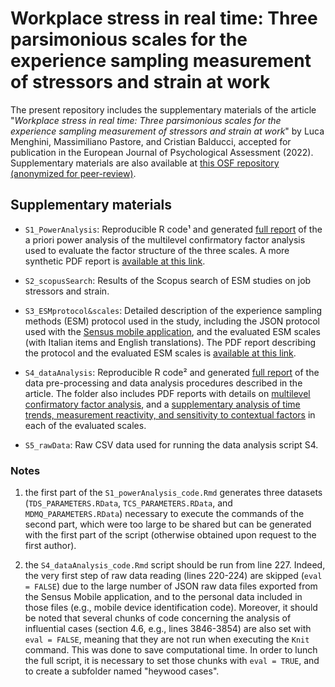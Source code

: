 # Workplace stress in real time: Three parsimonious scales for the experience sampling measurement of stressors and strain at work
The present repository includes the supplementary materials of the article "*Workplace stress in real time: Three parsimonious scales for the experience sampling measurement of stressors and strain at work*" by Luca Menghini, Massimiliano Pastore, and Cristian Balducci, accepted for publication in the European Journal of Psychological Assessment (2022). Supplementary materials are also available at [this OSF repository (anonymized for peer-review)](https://osf.io/87a9p/?view_only=8439d7578f54405a853b31264df9bc19).

## Supplementary materials
- `S1_PowerAnalysis`: Reproducible R code&sup1; and generated [full report](https://Luca-Menghini.github.io/ESMmeasures-workplaceStress/S1_PowerAnalysis/S1_powerAnalysis_fullReport.html) of the a priori power analysis of the multilevel confirmatory factor analysis used to evaluate the factor structure of the three scales. A more synthetic PDF report is [available at this link](https://Luca-Menghini.github.io/ESMmeasures-workplaceStress/S1_PowerAnalysis/S1_powerAnalysis_shortReport.pdf).

- `S2_scopusSearch`: Results of the Scopus search of ESM studies on job stressors and strain.

- `S3_ESMprotocol&scales`: Detailed description of the experience sampling methods (ESM) protocol used in the study, including the JSON protocol used with the [Sensus mobile application](https://predictive-technology-laboratory.github.io/sensus/), and the evaluated ESM scales (with Italian items and English translations). The PDF report describing the protocol and the evaluated ESM scales is [available at this link](https://Luca-Menghini.github.io/ESMmeasures-workplaceStress/S3_ESMprotocol%26scales/S3_ESMprotocol%26scales.pdf).

- `S4_dataAnalysis`: Reproducible R code&sup2; and generated [full report](https://Luca-Menghini.github.io/ESMmeasures-workplaceStress/S4_dataAnalysis/S4_dataAnalysis_fullReport.html) of the data pre-processing and data analysis procedures described in the article. The folder also includes PDF reports with details on [multilevel confirmatory factor analysis](https://Luca-Menghini.github.io/ESMmeasures-workplaceStress/S4_dataAnalysis/S4.1_MCFAdetails.pdf), and a [supplementary analysis of time trends, measurement reactivity, and sensitivity to contextual factors](https://Luca-Menghini.github.io/ESMmeasures-workplaceStress/S4_dataAnalysis/S4.2_SensitivityToContextualFactors.pdf) in each of the evaluated scales.

- `S5_rawData`: Raw CSV data used for running the data analysis script S4.

### Notes
1. the first part of the `S1_powerAnalysis_code.Rmd` generates three datasets (`TDS_PARAMETERS.RData`, `TCS_PARAMETERS.RData`, and `MDMQ_PARAMETERS.RData`) necessary to execute the commands of the second part, which were too large to be shared but can be generated with the first part of the script (otherwise obtained upon request to the first author).

2. the `S4_dataAnalysis_code.Rmd` script should be run from line 227. Indeed, the very first step of raw data reading (lines 220-224) are skipped (`eval = FALSE`) due to the large number of JSON raw data files exported from the Sensus Mobile application, and to the personal data included in those files (e.g., mobile device identification code). Moreover, it should be noted that several chunks of code concerning the analysis of influential cases (section 4.6, e.g., lines 3846-3854) are also set with `eval = FALSE`, meaning that they are not run when executing the `Knit` command. This was done to save computational time. In order to lunch the full script, it is necessary to set those chunks with `eval = TRUE`, and to create a subfolder named "heywood cases".
